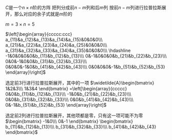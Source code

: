 $C$是一个$n\times n$阶的方阵
把列分成前$n-m$列和后$m$列
按前$n-m$列进行拉普拉斯展开，那么对应的余子式就是$m$阶的

$m=3\times n=5$

$\left[\begin{array}{ccccc:ccc}
a_{11}&a_{12}&a_{13}&a_{14}&a_{15}&0&0&0\\\ 
a_{21}&a_{22}&a_{23}&a_{24}&a_{25}&0&0&0\\\ 
a_{31}&a_{32}&a_{33}&a_{34}&a_{35}&0&0&0\\\ 
\hdashline
-1&0&0&0&0&b_{11}&b_{12}&b_{13}\\\ 
0&-1&0&0&0&b_{21}&b_{22}&b_{23}\\\ 
0&0&-1&0&0&b_{31}&b_{32}&b_{33}\\\ 
0&0&0&-1&0&b_{41}&b_{42}&b_{43}\\\ 
0&0&0&0&-1&b_{51}&b_{52}&b_{53}
\end{array}\right]$

选定前3行进行拉普拉斯展开，其中的一项
$\widetilde{A}\begin{bmatrix}
1&2&3\\\ 
1&3&4
\end{bmatrix}
=\left[\begin{array}{ccccc}
0&0&b_{11}&b_{12}&b_{13}\\\ 
-1&0&b_{21}&b_{22}&b_{23}\\\ 
0&0&b_{31}&b_{32}&b_{33}\\\ 
0&0&b_{41}&b_{42}&b_{43}\\\ 
0&-1&b_{51}&b_{52}&b_{53}
\end{array}\right]$

选定前2列进行拉普拉斯展开，其他项都是零，只有这一项可能不为零
$\begin{bmatrix}
-1&0\\\ 
0&-1
\end{bmatrix}
\begin{bmatrix}
b_{11}&b_{12}&b_{13}\\\ 
b_{31}&b_{32}&b_{33}\\\ 
b_{41}&b_{42}&b_{43}
\end{bmatrix}$